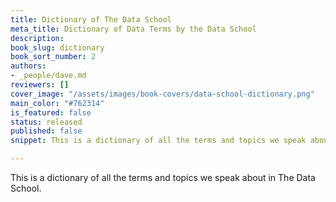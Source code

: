 ```yaml
---
title: Dictionary of The Data School
meta_title: Dictionary of Data Terms by the Data School
description:
book_slug: dictionary
book_sort_number: 2
authors:
- _people/dave.md
reviewers: []
cover_image: "/assets/images/book-covers/data-school-dictionary.png"
main_color: "#762314"
is_featured: false
status: released
published: false
snippet: This is a dictionary of all the terms and topics we speak about in The Data School.

---
```

This is a dictionary of all the terms and topics we speak about in The Data School.
